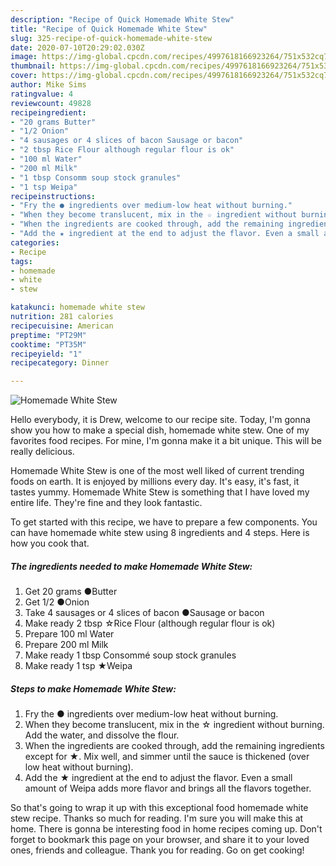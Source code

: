 ```yaml
---
description: "Recipe of Quick Homemade White Stew"
title: "Recipe of Quick Homemade White Stew"
slug: 325-recipe-of-quick-homemade-white-stew
date: 2020-07-10T20:29:02.030Z
image: https://img-global.cpcdn.com/recipes/4997618166923264/751x532cq70/homemade-white-stew-recipe-main-photo.jpg
thumbnail: https://img-global.cpcdn.com/recipes/4997618166923264/751x532cq70/homemade-white-stew-recipe-main-photo.jpg
cover: https://img-global.cpcdn.com/recipes/4997618166923264/751x532cq70/homemade-white-stew-recipe-main-photo.jpg
author: Mike Sims
ratingvalue: 4
reviewcount: 49828
recipeingredient:
- "20 grams Butter"
- "1/2 Onion"
- "4 sausages or 4 slices of bacon Sausage or bacon"
- "2 tbsp Rice Flour although regular flour is ok"
- "100 ml Water"
- "200 ml Milk"
- "1 tbsp Consomm soup stock granules"
- "1 tsp Weipa"
recipeinstructions:
- "Fry the ● ingredients over medium-low heat without burning."
- "When they become translucent, mix in the ☆ ingredient without burning. Add the water, and dissolve the flour."
- "When the ingredients are cooked through, add the remaining ingredients except for ★. Mix well, and simmer until the sauce is thickened (over low heat without burning)."
- "Add the ★ ingredient at the end to adjust the flavor. Even a small amount of Weipa adds more flavor and brings all the flavors together."
categories:
- Recipe
tags:
- homemade
- white
- stew

katakunci: homemade white stew 
nutrition: 281 calories
recipecuisine: American
preptime: "PT29M"
cooktime: "PT35M"
recipeyield: "1"
recipecategory: Dinner

---
```



![Homemade White Stew](https://img-global.cpcdn.com/recipes/4997618166923264/751x532cq70/homemade-white-stew-recipe-main-photo.jpg)

Hello everybody, it is Drew, welcome to our recipe site. Today, I'm gonna show you how to make a special dish, homemade white stew. One of my favorites food recipes. For mine, I'm gonna make it a bit unique. This will be really delicious.



Homemade White Stew is one of the most well liked of current trending foods on earth. It is enjoyed by millions every day. It's easy, it's fast, it tastes yummy. Homemade White Stew is something that I have loved my entire life. They're fine and they look fantastic.


To get started with this recipe, we have to prepare a few components. You can have homemade white stew using 8 ingredients and 4 steps. Here is how you cook that.

<!--inarticleads1-->

##### The ingredients needed to make Homemade White Stew:

1. Get 20 grams ●Butter
1. Get 1/2 ●Onion
1. Take 4 sausages or 4 slices of bacon ●Sausage or bacon
1. Make ready 2 tbsp ☆Rice Flour (although regular flour is ok)
1. Prepare 100 ml Water
1. Prepare 200 ml Milk
1. Make ready 1 tbsp Consommé soup stock granules
1. Make ready 1 tsp ★Weipa




<!--inarticleads2-->

##### Steps to make Homemade White Stew:

1. Fry the ● ingredients over medium-low heat without burning.
1. When they become translucent, mix in the ☆ ingredient without burning. Add the water, and dissolve the flour.
1. When the ingredients are cooked through, add the remaining ingredients except for ★. Mix well, and simmer until the sauce is thickened (over low heat without burning).
1. Add the ★ ingredient at the end to adjust the flavor. Even a small amount of Weipa adds more flavor and brings all the flavors together.




So that's going to wrap it up with this exceptional food homemade white stew recipe. Thanks so much for reading. I'm sure you will make this at home. There is gonna be interesting food in home recipes coming up. Don't forget to bookmark this page on your browser, and share it to your loved ones, friends and colleague. Thank you for reading. Go on get cooking!
